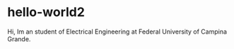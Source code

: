 # hello-world2

Hi, Im an student of Electrical Engineering at Federal University of Campina Grande.
